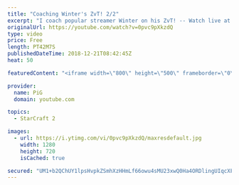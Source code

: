 ```yaml
---
title: "Coaching Winter's ZvT! 2/2"
excerpt: "I coach popular streamer Winter on his ZvT! -- Watch live at https://www.twitch.tv/x5_pig"
originalUrl: https://youtube.com/watch?v=0pvc9pXkzdQ
type: video
price: Free
length: PT42M7S
publishedDateTime: 2018-12-21T08:42:45Z
heat: 50

featuredContent: "<iframe width=\"800\" height=\"500\" frameborder=\"0\" src=\"https://www.youtube.com/embed/0pvc9pXkzdQ\" allow=\"accelerometer; autoplay; encrypted-media; gyroscope; picture-in-picture\" allowfullscreen></iframe>"

provider:
  name: PiG
  domain: youtube.com

topics:
  - StarCraft 2

images:
  - url: https://i.ytimg.com/vi/0pvc9pXkzdQ/maxresdefault.jpg
    width: 1280
    height: 720
    isCached: true

secured: "UM1+b2QChUY1lpsHvpkZSmhXzHHmLf66owu4sMU23xwQ0Ha4ORDlingUIqcXFQDZujmzLcIrlTkS79Gr6rfQcsVKNL7MWRpX1d8PPeD4OZaCcsX6sLcbcZ12NaQs+VN3XlVbCCqHCUnZlJ3f3xRjmla69iYnGdqKffCPkM0+S/hjHtV8Pta0l6E9zwMes+CnL3eYflUCaQgtHTooL5heQu5q3f27hA7etiVww1bHp55qa2zTOfVJ7m5iUZW8eSqe4ERJczQFEFPPqauy/AYMuTj2ah5ztk/MQiW/8Ilip32EBk+JrTqH6ZffLnU1nfHAiC9KGeDn0mChbxelRgcO0eiKWE43BCchvq7Fw7QTdagPrw6w8oP+h2aNcFmvy9gSZraXKMo+D0Quu2Q8iTphjFDjFMLj80WuOS/v9af8L1U=;S3mefrU4dUBegHe3HjbfqA=="
---
```



